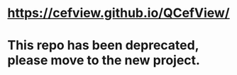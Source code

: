 # https://cefview.github.io/QCefView/
# This repo has been deprecated, please move to the new project.
